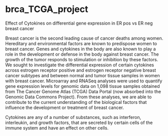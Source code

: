 # brca_TCGA_project
Effect of Cytokines on differential gene expression in ER pos vs ER neg breast cancer

Breast cancer is the second leading cause of cancer deaths among women. Hereditary and environmental factors are known to predispose women to breast cancer. Genes and cytokines in the body are also known to play a role in the development or defense in the body against breast cancer. The growth of the tumor responds to stimulation or inhibition by these factors. We sought to investigate the differential expression of certain cytokines across estrogen receptor positive and estrogen receptor negative breast cancer subtypes and between normal and tumor tissue samples in women with breast cancer. Microarray and RNASeq analyses were used to quantify gene expression levels for genomic data on 1,098 tissue samples obtained from The Cancer Genome Atlas (TCGA) Data Portal (now absorbed into the Genomic Data Commons Project).  From these analyses, we are able to contribute to the current understanding of the biological factors that influence the development or treatment of breast cancer.           

Cytokines are any of a number of substances, such as interferon, interleukin, and growth factors, that are secreted by certain cells of the immune system and have an effect on other cells.

